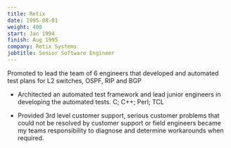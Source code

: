 ```yaml
---
title: Retix 
date: 1995-08-01
weight: 400
start: Jan 1994
finish: Aug 1995
company: Retix Systems
jobtitle: Senior Software Engineer
---
```


Promoted to lead the team of 6 engineers that developed and
automated test plans for L2 switches, OSPF, RIP and BGP 

* Architected an automated test framework and lead junior engineers
  in developing the automated tests.  C; C++; Perl; TCL

* Provided 3rd level customer support, serious customer problems that
  could not be resolved by customer support or field engineers became
  my teams responsibility to diagnose and determine workarounds when
  required.

